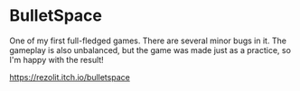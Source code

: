# BulletSpace
One of my first full-fledged games. 
There are several minor bugs in it. The gameplay is also unbalanced, but the game was made just as a practice, so I'm happy with the result!
 
https://rezolit.itch.io/bulletspace
